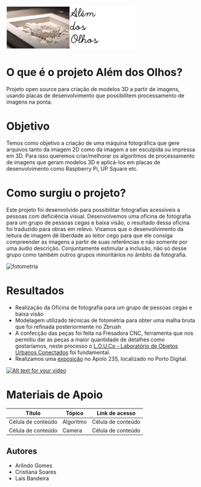 ![foto](docs/logo.png)                                            
# O que é o projeto Além dos Olhos?
Projeto open source para criação de modelos 3D a partir de imagens, usando placas de desenvolvimento que possibilitem processamento de imagens na ponta.

# Objetivo
Temos como objetivo a criação de uma máquina fotográfica que gere arquivos tanto da imagem 2D como da imagem a ser esculpida ou impressa em 3D. Para isso queremos criar/melhorar os algoritmos de processamento de imagens que geram modelos 3D e aplicá-los em placas de desenvolvimento como Raspberry Pi, UP Square etc.

# Como surgiu o projeto?
Este projeto foi desenvolvido para possibilitar fotografias acessíveis a pessoas com deficiência visual. Desenvolvemos uma oficina de fotografia para um grupo de pessoas cegas e baixa visão, o resultado dessa oficina foi traduzido para obras em relevo. Visamos que o desenvolvimento da leitura de imagem dê liberdade ao leitor cego para que ele consiga compreender as imagens a partir de suas referências e não somente por uma áudio descrição. Conjuntamente estimular a inclusão, não só desse grupo como também outros grupos minoritários no âmbito da fotografia.

![fotometria](docs/fotometria.gif) 

# Resultados
* Realização da Oficina de fotografia para um grupo de pessoas cegas e baixa visão
* Modelagem utilizado técnicas de fotométria para obter uma malha bruta que foi refinada posteriormente no Zbrush
* A confecção das peças foi feita na Fresadora CNC, ferramenta que nos permitiu dar as peças a maior quantidade de detalhes como gostaríamos, neste processo o [L.O.U.Co - Laboratório de Objetos Urbanos Conectados](https://www.instagram.com/portodigitalouco/) foi fundamental.
* Realizamos uma [exposição](https://www.behance.net/gallery/70063129/Alm-dos-Olhos) no Apolo 235, localizado no Porto Digital.

[![Alt text for your video](https://img.youtube.com/vi/k0_edVc_BuE/0.jpg)](http://www.youtube.com/watch?v=k0_edVc_BuE) 

# Materiais de Apoio

| Título  |  Tópico  | Link de acesso |
| ------------------- | ------------------- | ------------------- |
|  Célula de conteúdo |  Algoritmo |  Célula de conteúdo |
|  Célula de conteúdo |  Camera |  Célula de conteúdo |

## Autores
* Arlindo Gomes
* Cristiana Soares
* Laís Bandeira
